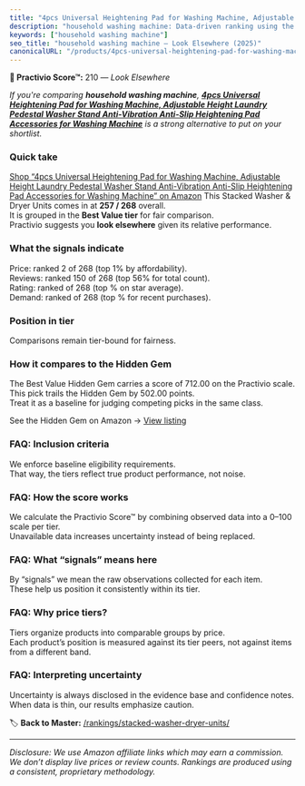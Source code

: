 ```yaml
---
title: "4pcs Universal Heightening Pad for Washing Machine, Adjustable Height Laundry Pedestal Washer Stand Anti-Vibration Anti-Slip Heightening Pad Accessories for Washing Machine"
description: "household washing machine: Data-driven ranking using the Practivio Score™. Positioned by quality, value, demand, findability, momentum."
keywords: ["household washing machine"]
seo_title: "household washing machine — Look Elsewhere (2025)"
canonicalURL: "/products/4pcs-universal-heightening-pad-for-washing-machine-adjustable-height-laundry-pedestal-washer-stand-anti-vibration-anti-slip-heightening-pad-accessories-for-washing-machine-B0FJLZVH1Y/"
---
```


**🚫 Practivio Score™:** 210 — _Look Elsewhere_


*If you're comparing **household washing machine**, **[4pcs Universal Heightening Pad for Washing Machine, Adjustable Height Laundry Pedestal Washer Stand Anti-Vibration Anti-Slip Heightening Pad Accessories for Washing Machine](https://www.amazon.com/dp/B0FJLZVH1Y?tag=practivio-20)** is a strong alternative to put on your shortlist.*
### Quick take
[Shop “4pcs Universal Heightening Pad for Washing Machine, Adjustable Height Laundry Pedestal Washer Stand Anti-Vibration Anti-Slip Heightening Pad Accessories for Washing Machine” on Amazon](https://www.amazon.com/dp/B0FJLZVH1Y?tag=practivio-20)
This Stacked Washer & Dryer Units comes in at **257 / 268** overall.  
It is grouped in the **Best Value tier** for fair comparison.  
Practivio suggests you **look elsewhere** given its relative performance.

### What the signals indicate
Price: ranked 2 of 268 (top 1% by affordability).  
Reviews: ranked 150 of 268 (top 56% for total count).  
Rating: ranked  of 268 (top % on star average).  
Demand: ranked  of 268 (top % for recent purchases).

### Position in tier
Comparisons remain tier-bound for fairness.

### How it compares to the Hidden Gem
The Best Value Hidden Gem carries a score of 712.00 on the Practivio scale.  
This pick trails the Hidden Gem by 502.00 points.  
Treat it as a baseline for judging competing picks in the same class.  

See the Hidden Gem on Amazon → [View listing](https://www.amazon.com/dp/B095KG5FPT?tag=practivio-20)

### FAQ: Inclusion criteria
We enforce baseline eligibility requirements.  
That way, the tiers reflect true product performance, not noise.

### FAQ: How the score works
We calculate the Practivio Score™ by combining observed data into a 0–100 scale per tier.  
Unavailable data increases uncertainty instead of being replaced.

### FAQ: What “signals” means here
By “signals” we mean the raw observations collected for each item.  
These help us position it consistently within its tier.

### FAQ: Why price tiers?
Tiers organize products into comparable groups by price.  
Each product’s position is measured against its tier peers, not against items from a different band.

### FAQ: Interpreting uncertainty
Uncertainty is always disclosed in the evidence base and confidence notes.  
When data is thin, our results emphasize caution.


🏷️ **Back to Master:** [/rankings/stacked-washer-dryer-units/](/rankings/stacked-washer-dryer-units/)

---
_Disclosure: We use Amazon affiliate links which may earn a commission. We don’t display live prices or review counts. Rankings are produced using a consistent, proprietary methodology._
